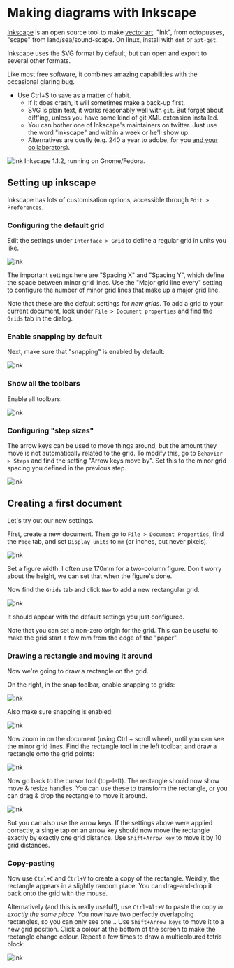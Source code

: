 # Making diagrams with Inkscape

[Inkscape](https://inkscape.org/) is an open source tool to make [vector art](https://en.wikipedia.org/wiki/Vector_graphics).
"Ink", from octopusses, "scape" from land/sea/sound-scape.
On linux, install with `dnf` or `apt-get`.

Inkscape uses the SVG format by default, but can open and export to several other formats.

Like most free software, it combines amazing capabilities with the occasional glaring bug.

- Use Ctrl+S to save as a matter of habit.
  - If it does crash, it will sometimes make a back-up first.
  - SVG is plain text, it works reasonably well with `git`. But forget about diff'ing, unless you have some kind of git XML extension installed.
  - You can bother one of Inkscape's maintainers on twitter. Just use the word "inkscape" and within a week or he'll show up.
  - Alternatives are costly (e.g. 240 a year to adobe, for you [and your collaborators](https://en.wikipedia.org/wiki/Vendor_lock-in)).

![ink](./figures-2/hello.png)
Inkscape 1.1.2, running on Gnome/Fedora.

## Setting up inkscape

Inkscape has lots of customisation options, accessible through `Edit > Preferences`.

### Configuring the default grid

Edit the settings under `Interface > Grid` to define a regular grid in units you like.

![ink](./figures-2/prefs-grid.png)

The important settings here are "Spacing X" and "Spacing Y", which define the space between minor grid lines.
Use the "Major grid line every" setting to configure the number of minor grid lines that make up a major grid line.

Note that these are the default settings for _new grids_.
To add a grid to your current document, look under `File > Document properties` and find the `Grids` tab in the dialog.

### Enable snapping by default

Next, make sure that "snapping" is enabled by default:

![ink](./figures-2/prefs-snap.png)

### Show all the toolbars

Enable all toolbars:

![ink](./figures-2/conf-dialogs.png)

### Configuring "step sizes"

The arrow keys can be used to move things around, but the amount they move is not automatically related to the grid.
To modify this, go to `Behavior > Steps` and find the setting "Arrow keys move by".
Set this to the minor grid spacing you defined in the previous step.

![ink](./figures-2/prefs-steps.png)


## Creating a first document

Let's try out our new settings.

First, create a new document.
Then go to `File > Document Properties`, find the `Page` tab, and set `Display units` to `mm` (or inches, but never pixels).

![ink](./figures-2/new-doc-size.png)

Set a figure width.
I often use 170mm for a two-column figure.
Don't worry about the height, we can set that when the figure's done.

Now find the `Grids` tab and click `New` to add a new rectangular grid.

![ink](./figures-2/new-doc-grid.png)

It should appear with the default settings you just configured.

Note that you can set a non-zero origin for the grid.
This can be useful to make the grid start a few mm from the edge of the "paper".

### Drawing a rectangle and moving it around

Now we're going to draw a rectangle on the grid.

On the right, in the snap toolbar, enable snapping to grids:

![ink](./figures-2/snap-grid.png)

Also make sure snapping is enabled:

![ink](./figures-2/snap-enable.png)

Now zoom in on the document (using Ctrl + scroll wheel), until you can see the minor grid lines.
Find the rectangle tool in the left toolbar, and draw a rectangle onto the grid points:

![ink](./figures-2/snap-rect.png)

Now go back to the cursor tool (top-left).
The rectangle should now show move & resize handles.
You can use these to transform the rectangle, or you can drag & drop the rectangle to move it around.

![ink](./figures-2/snap-rect-move.png)

But you can also use the arrow keys.
If the settings above were applied correctly, a single tap on an arrow key should now move the rectangle exactly by exactly one grid distance.
Use `Shift+Arrow key` to move it by 10 grid distances.

### Copy-pasting

Now use `Ctrl+C` and `Ctrl+V` to create a copy of the rectangle.
Weirdly, the rectangle appears in a slightly random place.
You can drag-and-drop it back onto the grid with the mouse.

Alternatively (and this is really useful!), use `Ctrl+Alt+V` to paste the copy _in exactly the same place_.
You now have two perfectly overlapping rectangles, so you can only see one...
Use `Shift+Arrow keys` to move it to a new grid position.
Click a colour at the bottom of the screen to make the rectangle change colour.
Repeat a few times to draw a multicoloured tetris block:

![ink](./figures-2/snap-rect-done.png)

